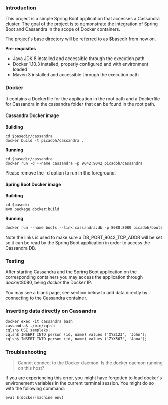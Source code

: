 ### Introduction
This project is a simple Spring Boot application that accesses a Cassandra cluster. The goal
of the project is to demonstrate the integration of Spring Boot and Cassandra in the scope of
Docker containers.

The project's base directory will be referred to as $basedir from now on.

**Pre-requisites**
- Java JDK 8 installed and accessible through the execution path
- Docker 1.10.3 installed, properly configured and with environment loaded
- Maven 3 installed and accessible through the execution path

### Docker
It contains a Dockerfile for the application in the root path and a Dockerfile for Cassandra 
in the cassandra folder that can be found in the root path.

#### Cassandra Docker image
**Building**

    cd $basedir/cassandra
    docker build -t picadoh/cassandra .

**Running**

    cd $basedir/cassandra
    docker run -d --name cassandra -p 9042:9042 picadoh/cassandra

Please remove the -d option to run in the foreground.

#### Spring Boot Docker image
**Building**

    cd $basedir
    mvn package docker:build

**Running**

    docker run --name boots --link cassandra:db -p 8080:8080 picadoh/boots

Note the links is used to make sure a DB_PORT_9042_TCP_ADDR will be set so it can be read by
the Spring Boot application in order to access the Cassandra DB.

### Testing
After starting Cassandra and the Spring Boot application on the corresponding containers
you may access the application through _docker_:8080, being _docker_ the Docker IP.

You may see a blank page, see section below to add data directly by connecting to the
Cassandra container.

### Inserting data directly on Cassandra

    docker exec -it cassandra bash
    cassandra$ ./bin/cqlsh
    cqlsh$ USE sampleks;
    cqlsh$ INSERT INTO person (id, name) values ('XYZ123', 'John');
    cqlsh$ INSERT INTO person (id, name) values ('ZYX567', 'Anna');

### Troubleshooting

> Cannot connect to the Docker daemon. Is the docker daemon running on this host?

If you are experiencing this error, you might have forgotten to load docker's environement 
variables in the current terminal session. You might do so with the following command:

    eval $(docker-machine env)

